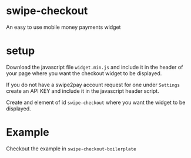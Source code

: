 # swipe-checkout
An easy to use mobile money payments widget

# setup
Download the javascript file `widget.min.js` and include it in the header of your page where you want the checkout widget to be displayed.

If you do not have a swipe2pay account request for one under `Settings` create an API KEY and include it in the javascript header script.

Create and element of id `swipe-checkout` where you want the widget to be displayed.

# Example

Checkout the example in `swipe-checkout-boilerplate`